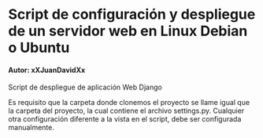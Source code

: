 # Script de configuración y despliegue de un servidor web en Linux Debian o Ubuntu
#### Autor: xXJuanDavidXx

Script de despliegue de aplicación Web Django 

Es requisito que la carpeta donde clonemos el proyecto se llame igual que la carpeta del proyecto, la cual contiene el archivo settings.py. Cualquier otra configuración diferente a la vista en el script, debe ser configurada manualmente.
